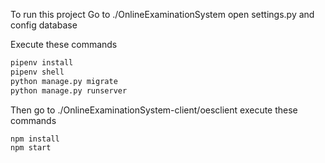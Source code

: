 To run this project
Go to ./OnlineExaminationSystem
open settings.py and config database

Execute these commands
```bash
pipenv install
pipenv shell
python manage.py migrate
python manage.py runserver
```
Then go to ./OnlineExaminationSystem-client/oesclient
execute these commands
```bash
npm install
npm start
```
